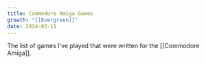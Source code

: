 ```yaml
---
title: Commodore Amiga Games
growth: "[[Evergreen]]"
date: 2024-03-11
---
```

The list of games I've played that were written for the [[Commodore Amiga]].